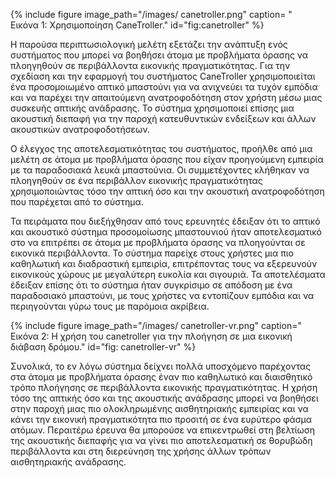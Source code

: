{% include figure image_path="/images/ canetroller.png" caption= " Εικόνα 1: Χρησιμοποίηση CaneTroller." id="fig:canetroller" %}

Η παρούσα περιπτωσιολογική μελέτη εξετάζει την ανάπτυξη ενός συστήματος που μπορεί να βοηθήσει άτομα με προβλήματα όρασης να πλοηγηθούν σε περιβάλλοντα εικονικής πραγματικότητας.  Για την σχεδίαση και την εφαρμογή του συστήματος CaneTroller χρησιμοποιείται ένα προσομοιωμένο απτικό μπαστούνι για να ανιχνεύει τα τυχόν εμπόδια και να παρέχει την απαιτούμενη ανατροφοδότηση στον χρήστη μέσω μιας συσκευής απτικής ανάδρασης. Το σύστημα χρησιμοποιεί επίσης μια ακουστική διεπαφή για την παροχή κατευθυντικών ενδείξεων και άλλων ακουστικών ανατροφοδοτήσεων. 

Ο έλεγχος της αποτελεσματικότητας του συστήματος, προήλθε από μια μελέτη σε άτομα με προβλήματα όρασης που είχαν προηγούμενη εμπειρία με τα παραδοσιακά λευκά μπαστούνια. Οι συμμετέχοντες κλήθηκαν να πλοηγηθούν σε ένα περιβάλλον εικονικής πραγματικότητας χρησιμοποιώντας τόσο την απτική όσο και την ακουστική ανατροφοδότηση που παρέχεται από το σύστημα.

Τα πειράματα που διεξήχθησαν από τους ερευνητές έδειξαν ότι το απτικό και ακουστικό σύστημα προσομοίωσης μπαστουνιού ήταν αποτελεσματικό στο να επιτρέπει σε άτομα με προβλήματα όρασης να πλοηγούνται σε εικονικά περιβάλλοντα. Το σύστημα παρείχε στους χρήστες μια πιο καθηλωτική και διαδραστική εμπειρία, επιτρέποντας τους να εξερευνούν εικονικούς χώρους με μεγαλύτερη ευκολία και σιγουριά. Τα αποτελέσματα έδειξαν επίσης ότι το σύστημα ήταν συγκρίσιμο σε απόδοση με ένα παραδοσιακό μπαστούνι, με τους χρήστες να εντοπίζουν εμπόδια και να περιηγούνται γύρω τους με παρόμοια ακρίβεια. 

{% include figure image_path="/images/ canetroller-vr.png" caption=" Εικόνα 2: Η χρήση του canetroller για την πλοήγηση σε μια εικονική διάβαση δρόμου." id="fig: canetroller-vr" %}


Συνολικά, το εν λόγω σύστημα δείχνει πολλά υποσχόμενο παρέχοντας στα άτομα με προβλήματα όρασης έναν πιο καθηλωτικό και διαισθητικό τρόπο πλοήγησης σε περιβάλλοντα εικονικής πραγματικότητας. Η χρήση τόσο της απτικής όσο και της ακουστικής ανάδρασης μπορεί να βοηθήσει στην παροχή μιας πιο ολοκληρωμένης αισθητηριακής εμπειρίας και να κάνει την εικονική πραγματικότητα πιο προσιτή σε ένα ευρύτερο φάσμα ατόμων. Περαιτέρω έρευνα θα μπορούσε να επικεντρωθεί στη βελτίωση της ακουστικής διεπαφής για να γίνει πιο αποτελεσματική σε θορυβώδη περιβάλλοντα και στη διερεύνηση της χρήσης άλλων τρόπων αισθητηριακής ανάδρασης.
